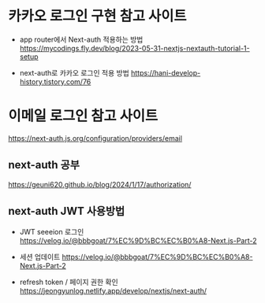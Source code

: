 # 카카오 로그인 구현 참고 사이트

- app router에서 Next-auth 적용하는 방법
  https://mycodings.fly.dev/blog/2023-05-31-nextjs-nextauth-tutorial-1-setup

- next-auth로 카카오 로그인 적용 방법
  https://hani-develop-history.tistory.com/76

# 이메일 로그인 참고 사이트

https://next-auth.js.org/configuration/providers/email

## next-auth 공부

https://geuni620.github.io/blog/2024/1/17/authorization/

## next-auth JWT 사용방법

- JWT seeeion 로그인
  https://velog.io/@bbbgoat/7%EC%9D%BC%EC%B0%A8-Next.js-Part-2

- 세션 업데이트
  https://velog.io/@bbbgoat/7%EC%9D%BC%EC%B0%A8-Next.js-Part-2

- refresh token / 페이지 권한 확인
  https://jeongyunlog.netlify.app/develop/nextjs/next-auth/
